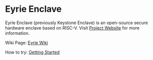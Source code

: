 # Eyrie Enclave

Eyrie Enclave (previously Keystone Enclave) is an open-source secure hardware enclave based on RISC-V.
Visit [Project Website](https://keystone-enclave.org) for more information.

Wiki Page: [Eyrie Wiki](https://github.com/eyrie-enclave/eyrie/wiki)

How to try: [Getting Started](https://github.com/eyrie-enclave/eyrie/wiki/Getting-Started)
